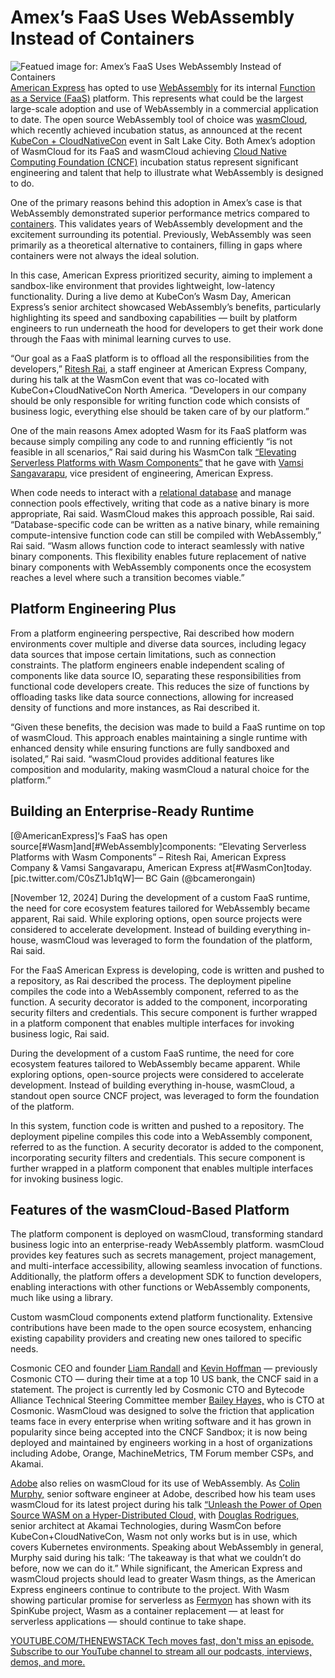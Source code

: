# Amex’s FaaS Uses WebAssembly Instead of Containers
![Featued image for: Amex’s FaaS Uses WebAssembly Instead of Containers](https://cdn.thenewstack.io/media/2024/12/9972fe22-getty-images-mpzj4fpslq0-unsplash-1024x562.jpg)
[American Express](https://card.americanexpress.com/d/american-express/) has opted to use [WebAssembly](https://thenewstack.io/webassembly/) for its internal [Function as a Service (FaaS)](https://thenewstack.io/boost-azures-faas-capabilities-with-durable-functions/) platform. This represents what could be the largest large-scale adoption and use of WebAssembly in a commercial application to date. The open source WebAssembly tool of choice was [wasmCloud](https://thenewstack.io/cncf-welcomes-webassembly-based-wasmcloud-as-a-sandbox-project/), which recently achieved incubation status, as announced at the recent [KubeCon + CloudNativeCon](https://events.linuxfoundation.org/kubecon-cloudnativecon-north-america/) event in Salt Lake City.
Both Amex’s adoption of WasmCloud for its FaaS and wasmCloud achieving [Cloud Native Computing Foundation (CNCF)](https://cncf.io/?utm_content=inline+mention) incubation status represent significant engineering and talent that help to illustrate what WebAssembly is designed to do.

One of the primary reasons behind this adoption in Amex’s case is that WebAssembly demonstrated superior performance metrics compared to [containers](https://thenewstack.io/containers/). This validates years of WebAssembly development and the excitement surrounding its potential. Previously, WebAssembly was seen primarily as a theoretical alternative to containers, filling in gaps where containers were not always the ideal solution.

In this case, American Express prioritized security, aiming to implement a sandbox-like environment that provides lightweight, low-latency functionality. During a live demo at KubeCon’s Wasm Day, American Express’s senior architect showcased WebAssembly’s benefits, particularly highlighting its speed and sandboxing capabilities — built by platform engineers to run underneath the hood for developers to get their work done through the Faas with minimal learning curves to use.

“Our goal as a FaaS platform is to offload all the responsibilities from the developers,” [Ritesh Rai](https://www.linkedin.com/in/ritesh-rai/), a staff engineer at American Express Company, during his talk at the WasmCon event that was co-located with KubeCon+CloudNativeCon North America. “Developers in our company should be only responsible for writing function code which consists of business logic, everything else should be taken care of by our platform.”

One of the main reasons Amex adopted Wasm for its FaaS platform was because simply compiling any code to and running efficiently “is not feasible in all scenarios,” Rai said during his WasmCon talk [“Elevating Serverless Platforms with Wasm Components”](https://events.linuxfoundation.org/wasmcon/program/schedule/) that he gave with [Vamsi Sangavarapu](https://www.linkedin.com/in/vamsi-sangavarapu-130355317/), vice president of engineering, American Express.

When code needs to interact with a [relational database](https://thenewstack.io/dont-let-time-series-data-break-your-relational-database/) and manage connection pools effectively, writing that code as a native binary is more appropriate, Rai said. WasmCloud makes this approach possible, Rai said. “Database-specific code can be written as a native binary, while remaining compute-intensive function code can still be compiled with WebAssembly,” Rai said. “Wasm allows function code to interact seamlessly with native binary components. This flexibility enables future replacement of native binary components with WebAssembly components once the ecosystem reaches a level where such a transition becomes viable.”

## Platform Engineering Plus
From a platform engineering perspective, Rai described how modern environments cover multiple and diverse data sources, including legacy data sources that impose certain limitations, such as connection constraints. The platform engineers enable independent scaling of components like data source IO, separating these responsibilities from functional code developers create. This reduces the size of functions by offloading tasks like data source connections, allowing for increased density of functions and more instances, as Rai described it.

“Given these benefits, the decision was made to build a FaaS runtime on top of wasmCloud. This approach enables maintaining a single runtime with enhanced density while ensuring functions are fully sandboxed and isolated,” Rai said. “wasmCloud provides additional features like composition and modularity, making wasmCloud a natural choice for the platform.”

## Building an Enterprise-Ready Runtime

[@AmericanExpress]‘s FaaS has open source[#Wasm]and[#WebAssembly]components: “Elevating Serverless Platforms with Wasm Components” – Ritesh Rai, American Express Company & Vamsi Sangavarapu, American Express at[#WasmCon]today.[pic.twitter.com/C0sZ1Jb1qW]— BC Gain (@bcamerongain)

[November 12, 2024]
During the development of a custom FaaS runtime, the need for core ecosystem features tailored for WebAssembly became apparent, Rai said. While exploring options, open source projects were considered to accelerate development. Instead of building everything in-house, wasmCloud was leveraged to form the foundation of the platform, Rai said.

For the FaaS American Express is developing, code is written and pushed to a repository, as Rai described the process. The deployment pipeline compiles the code into a WebAssembly component, referred to as the function. A security decorator is added to the component, incorporating security filters and credentials. This secure component is further wrapped in a platform component that enables multiple interfaces for invoking business logic, Rai said.

During the development of a custom FaaS runtime, the need for core ecosystem features tailored to WebAssembly became apparent. While exploring options, open-source projects were considered to accelerate development. Instead of building everything in-house, wasmCloud, a standout open source CNCF project, was leveraged to form the foundation of the platform.

In this system, function code is written and pushed to a repository. The deployment pipeline compiles this code into a WebAssembly component, referred to as the function. A security decorator is added to the component, incorporating security filters and credentials. This secure component is further wrapped in a platform component that enables multiple interfaces for invoking business logic.

## Features of the wasmCloud-Based Platform
The platform component is deployed on wasmCloud, transforming standard business logic into an enterprise-ready WebAssembly platform. wasmCloud provides key features such as secrets management, project management, and multi-interface accessibility, allowing seamless invocation of functions. Additionally, the platform offers a development SDK to function developers, enabling interactions with other functions or WebAssembly components, much like using a library.

Custom wasmCloud components extend platform functionality. Extensive contributions have been made to the open source ecosystem, enhancing existing capability providers and creating new ones tailored to specific needs.

Cosmonic CEO and founder [Liam Randall](https://www.linkedin.com/in/hectaman/) and [Kevin Hoffman](https://www.linkedin.com/in/kevin%E2%98%81%EF%B8%8Fhoffman/) — previously Cosmonic CTO — during their time at a top 10 US bank, the CNCF said in a statement. The project is currently led by Cosmonic CTO and Bytecode Alliance Technical Steering Committee member [Bailey Hayes,](https://www.linkedin.com/in/baileyhayes/) who is CTO at Cosmonic. WasmCloud was designed to solve the friction that application teams face in every enterprise when writing software and it has grown in popularity since being accepted into the CNCF Sandbox; it is now being deployed and maintained by engineers working in a host of organizations including Adobe, Orange, MachineMetrics, TM Forum member CSPs, and Akamai.

[Adobe](https://thenewstack.io/adobe-developers-use-webassembly-to-improve-users-lives/) also relies on wasmCloud for its use of WebAssembly. As [Colin Murphy,](https://www.linkedin.com/in/colin-murphy-08b3601b/) senior software engineer at Adobe, described how his team uses wasmCloud for its latest project during his talk [“Unleash the Power of Open Source WASM on a Hyper-Distributed Cloud,](https://wasmcon24.sched.com/event/1iTbK/unleash-the-power-of-open-source-wasm-on-a-hyper-distributed-cloud-colin-murphy-adobe-douglas-rodrigues-akamai?iframe=yes&w=100%&sidebar=yes&bg=no) with [Douglas Rodrigues,](https://www.linkedin.com/in/douglasjose) senior architect at Akamai Technologies, during WasmCon before KubeCon+CloudNativeCon, Wasm not only works but is in use, which covers Kubernetes environments. Speaking about WebAssembly in general, Murphy said during his talk: ‘The takeaway is that what we couldn’t do before, now we can do it.”
While significant, the American Express and wasmCloud projects should lead to greater Wasm things, as the American Express engineers continue to contribute to the project. With Wasm showing particular promise for serverless as [Fermyon](https://www.fermyon.com/?utm_content=inline+mention) has shown with its SpinKube project, Wasm as a container replacement — at least for serverless applications — should continue to take shape.

[
YOUTUBE.COM/THENEWSTACK
Tech moves fast, don't miss an episode. Subscribe to our YouTube
channel to stream all our podcasts, interviews, demos, and more.
](https://youtube.com/thenewstack?sub_confirmation=1)